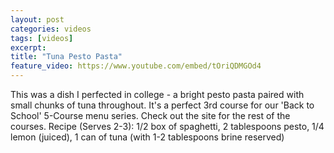 ```yaml
---
layout: post
categories: videos
tags: [videos]
excerpt: 
title: "Tuna Pesto Pasta"
feature_video: https://www.youtube.com/embed/tOriQDMGOd4
---
```


This was a dish I perfected in college - a bright pesto pasta paired with small chunks of tuna throughout.  It's a perfect 3rd course for our 'Back to School' 5-Course menu series.  Check out the site for the rest of the courses. Recipe (Serves 2-3): 1/2 box of spaghetti, 2 tablespoons pesto, 1/4 lemon (juiced), 1 can of tuna (with 1-2 tablespoons brine reserved)
